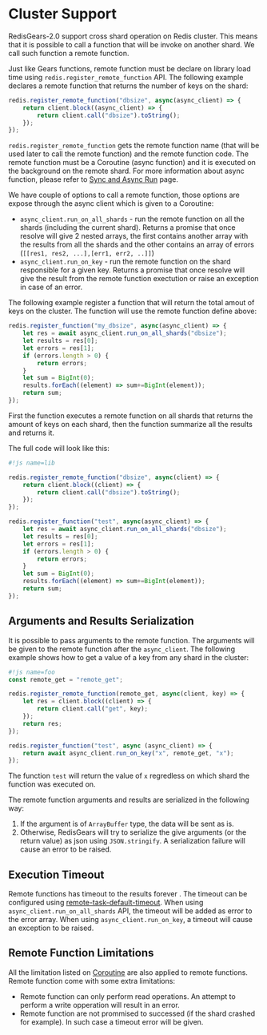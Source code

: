 # Cluster Support

RedisGears-2.0 support cross shard operation on Redis cluster. This means that it is possible to call a function that will be invoke on another shard. We call such function a remote function.

Just like Gears functions, remote function must be declare on library load time using `redis.register_remote_function` API. The following example declares a remote function that returns the number of keys on the shard:

```js
redis.register_remote_function("dbsize", async(async_client) => {
    return client.block((async_client) => {
        return client.call("dbsize").toString();
    });
});
```

`redis.register_remote_function` gets the remote function name (that will be used later to call the remote function) and the remote function code. The remote function must be a Coroutine (async function) and it is executed on the background on the remote shard. For more information about async function, please refer to [Sync and Async Run](sync_and_async_run.md) page.

We have couple of options to call a remote function, those options are expose through the async client which is given to a Coroutine:

* `async_client.run_on_all_shards` - run the remote function on all the shards (including the current shard). Returns a promise that once resolve will give 2 nested arrays, the first contains another array with the results from all the shards and the other contains an array of errors (`[[res1, res2, ...],[err1, err2, ..]]`)
* `async_client.run_on_key` - run the remote function on the shard responsible for a given key. Returns a promise that once resolve will give the result from the remote function exectution or raise an exception in case of an error.

The following example register a function that will return the total amout of keys on the cluster. The function will use the remote function define above:

```js
redis.register_function("my_dbsize", async(async_client) => {
    let res = await async_client.run_on_all_shards("dbsize");
    let results = res[0];
    let errors = res[1];
    if (errors.length > 0) {
        return errors;
    }
    let sum = BigInt(0);
    results.forEach((element) => sum+=BigInt(element));
    return sum;
});
```

First the function executes a remote function on all shards that returns the amount of keys on each shard, then the function summarize all the results and returns it.

The full code will look like this:

```js
#!js name=lib

redis.register_remote_function("dbsize", async(client) => {
    return client.block((client) => {
        return client.call("dbsize").toString();
    });
});

redis.register_function("test", async(async_client) => {
    let res = await async_client.run_on_all_shards("dbsize");
    let results = res[0];
    let errors = res[1];
    if (errors.length > 0) {
        return errors;
    }
    let sum = BigInt(0);
    results.forEach((element) => sum+=BigInt(element));
    return sum;
});
```

## Arguments and Results Serialization

It is possible to pass arguments to the remote function. The arguments will be given to the remote function after the `async_client`. The following example shows how to get a value of a key from any shard in the cluster:

```js
#!js name=foo
const remote_get = "remote_get";

redis.register_remote_function(remote_get, async(client, key) => {
    let res = client.block((client) => {
        return client.call("get", key);
    });
    return res;
});

redis.register_function("test", async (async_client) => {
    return await async_client.run_on_key("x", remote_get, "x");
});
```

The function `test` will return the value of `x` regredless on which shard the function was executed on.

The remote function arguments and results are serialized in the following way:

1. If the argument is of `ArrayBuffer` type, the data will be sent as is.
2. Otherwise, RedisGears will try to serialize the give arguments (or the return value) as json using `JSON.stringify`. A serialization failure will cause an error to be raised.

## Execution Timeout

Remote functions has timeout to the results forever . The timeout can be configured using [remote-task-default-timeout](configuration.md#remote-task-default-timeout). When using `async_client.run_on_all_shards` API, the timeout will be added as error to the error array. When using `async_client.run_on_key`, a timeout will cause an exception to be raised.

## Remote Function Limitations

All the limitation listed on [Coroutine](sync_and_async_run.md) are also applied to remote functions. Remote function come with some extra limitations:

* Remote function can only perform read operations. An attempt to perform a write opperation will result in an error.
* Remote function are not prommised to successed (if the shard crashed for example). In such case a timeout error will be given.


